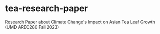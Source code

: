 # tea-research-paper
Research Paper about Climate Change's Impact on Asian Tea Leaf Growth (UMD AREC280 Fall 2023)
